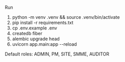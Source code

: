 Run
1) python -m venv .venv && source .venv/bin/activate
2) pip install -r requirements.txt
3) cp .env.example .env
4) createdb fiber
5) alembic upgrade head
6) uvicorn app.main:app --reload

Default roles: ADMIN, PM, SITE, SMME, AUDITOR
